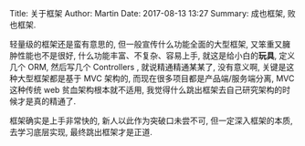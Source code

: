 Title: 关于框架
Author: Martin
Date: 2017-08-13 13:27
Summary: 成也框架, 败也框架.

轻量级的框架还是蛮有意思的, 但一般宣传什么功能全面的大型框架, 又笨重又臃肿性能也不是很好, 什么功能丰富、不复杂、容易上手, 就这是给小白的**玩具**, 定义几个 ORM, 然后写几个 Controllers , 就说精通精通某某了, 没有意义啊, 关键是这种大型框架都是基于 MVC 架构的, 而现在很多项目都是产品端/服务端分离, MVC 这种传统 web 贫血架构根本就不适用, 我觉得什么跳出框架去自己研究架构的时候才是真的精通了.

框架确实是上手非常快的, 新人以此作为突破口未尝不可, 但一定深入框架的本质, 去学习底层实现, 最终跳出框架才是正道.
